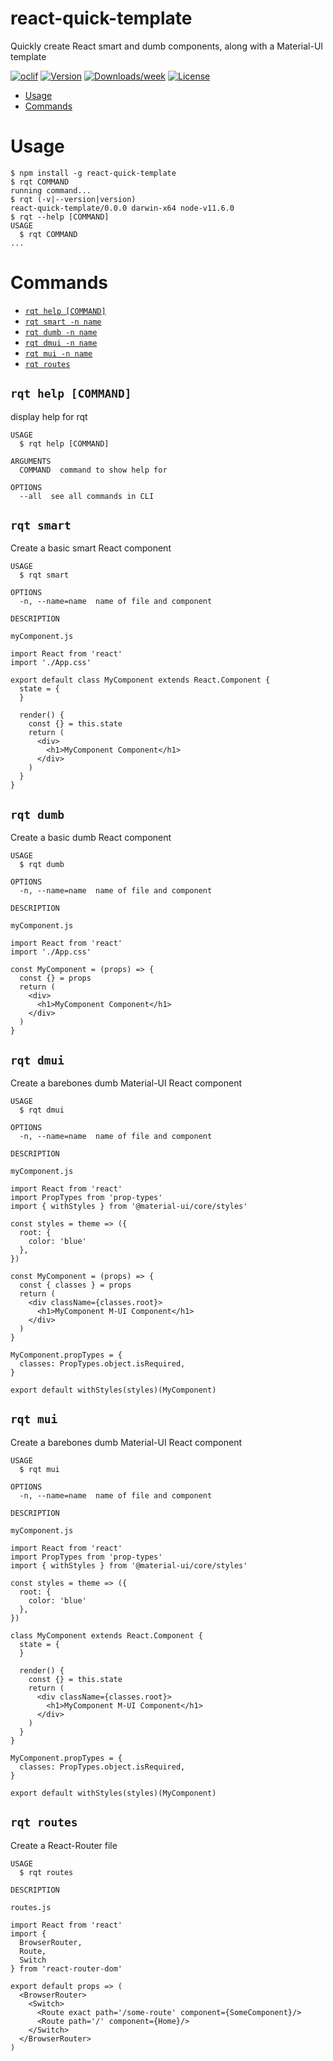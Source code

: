 react-quick-template
====================

Quickly create React smart and dumb components, along with a Material-UI template

[![oclif](https://img.shields.io/badge/cli-oclif-brightgreen.svg)](https://oclif.io)
[![Version](https://img.shields.io/npm/v/react-quick-template.svg)](https://npmjs.org/package/react-quick-template)
[![Downloads/week](https://img.shields.io/npm/dw/react-quick-template.svg)](https://npmjs.org/package/react-quick-template)
[![License](https://img.shields.io/npm/l/react-quick-template.svg)](https://github.com/bcree11/react-template-cli/blob/master/package.json)

<!-- toc -->
* [Usage](#usage)
* [Commands](#commands)
<!-- tocstop -->
# Usage
<!-- usage -->
```sh-session
$ npm install -g react-quick-template
$ rqt COMMAND
running command...
$ rqt (-v|--version|version)
react-quick-template/0.0.0 darwin-x64 node-v11.6.0
$ rqt --help [COMMAND]
USAGE
  $ rqt COMMAND
...
```
<!-- usagestop -->
# Commands
<!-- commands -->
* [`rqt help [COMMAND]`](#rqt-help-command)
* [`rqt smart -n name`](#rqt-smart)
* [`rqt dumb -n name`](#rqt-dumb)
* [`rqt dmui -n name`](#rqt-dmui)
* [`rqt mui -n name`](#rqt-mui)
* [`rqt routes`](#rqt-routes)

## `rqt help [COMMAND]`

display help for rqt

```
USAGE
  $ rqt help [COMMAND]

ARGUMENTS
  COMMAND  command to show help for

OPTIONS
  --all  see all commands in CLI
```

## `rqt smart`

Create a basic smart React component

```
USAGE
  $ rqt smart

OPTIONS
  -n, --name=name  name of file and component

DESCRIPTION

myComponent.js

import React from 'react'
import './App.css'

export default class MyComponent extends React.Component {
  state = {
  }

  render() {
    const {} = this.state
    return (
      <div>
        <h1>MyComponent Component</h1>
      </div>
    )
  }
}
```

## `rqt dumb`

Create a basic dumb React component

```
USAGE
  $ rqt dumb

OPTIONS
  -n, --name=name  name of file and component

DESCRIPTION

myComponent.js

import React from 'react'
import './App.css'

const MyComponent = (props) => {
  const {} = props
  return (
    <div>
      <h1>MyComponent Component</h1>
    </div>
  )
}
```

## `rqt dmui`

Create a barebones dumb Material-UI React component

```
USAGE
  $ rqt dmui

OPTIONS
  -n, --name=name  name of file and component

DESCRIPTION

myComponent.js

import React from 'react'
import PropTypes from 'prop-types'
import { withStyles } from '@material-ui/core/styles'

const styles = theme => ({
  root: {
    color: 'blue'
  },
})

const MyComponent = (props) => {
  const { classes } = props
  return (
    <div className={classes.root}>
      <h1>MyComponent M-UI Component</h1>
    </div>
  )
}

MyComponent.propTypes = {
  classes: PropTypes.object.isRequired,
}

export default withStyles(styles)(MyComponent)
```

## `rqt mui`

Create a barebones dumb Material-UI React component

```
USAGE
  $ rqt mui

OPTIONS
  -n, --name=name  name of file and component

DESCRIPTION

myComponent.js

import React from 'react'
import PropTypes from 'prop-types'
import { withStyles } from '@material-ui/core/styles'

const styles = theme => ({
  root: {
    color: 'blue'
  },
})

class MyComponent extends React.Component {
  state = {
  }

  render() {
    const {} = this.state
    return (
      <div className={classes.root}>
        <h1>MyComponent M-UI Component</h1>
      </div>
    )
  }
}

MyComponent.propTypes = {
  classes: PropTypes.object.isRequired,
}

export default withStyles(styles)(MyComponent)
```

## `rqt routes`

Create a React-Router file

```
USAGE
  $ rqt routes

DESCRIPTION

routes.js

import React from 'react'
import {
  BrowserRouter,
  Route,
  Switch
} from 'react-router-dom'

export default props => (
  <BrowserRouter>
    <Switch>
      <Route exact path='/some-route' component={SomeComponent}/>
      <Route path='/' component={Home}/>
    </Switch>
  </BrowserRouter>
)
```

<!-- commandsstop -->
